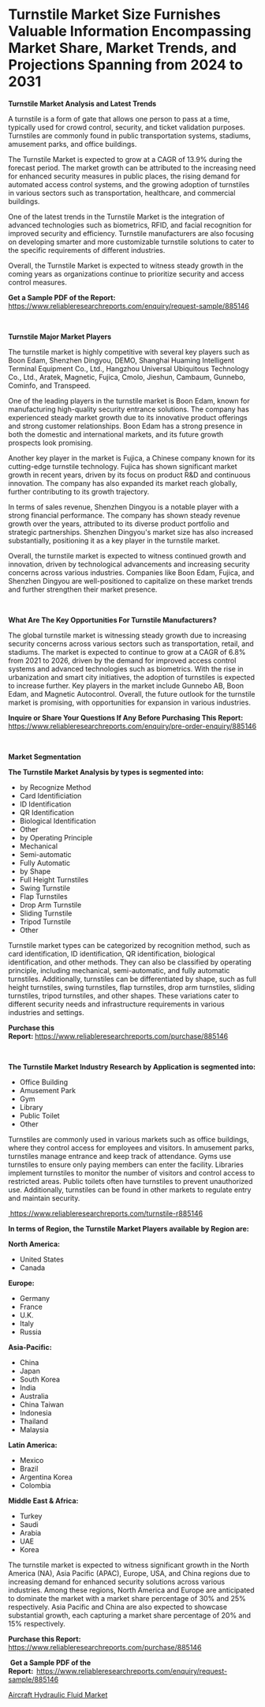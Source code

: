 <p><h1>Turnstile Market Size Furnishes Valuable Information Encompassing Market Share, Market Trends, and Projections Spanning from 2024 to 2031</h1></p><p><strong>Turnstile Market Analysis and Latest Trends</strong></p>
<p><p>A turnstile is a form of gate that allows one person to pass at a time, typically used for crowd control, security, and ticket validation purposes. Turnstiles are commonly found in public transportation systems, stadiums, amusement parks, and office buildings.</p><p>The Turnstile Market is expected to grow at a CAGR of 13.9% during the forecast period. The market growth can be attributed to the increasing need for enhanced security measures in public places, the rising demand for automated access control systems, and the growing adoption of turnstiles in various sectors such as transportation, healthcare, and commercial buildings.</p><p>One of the latest trends in the Turnstile Market is the integration of advanced technologies such as biometrics, RFID, and facial recognition for improved security and efficiency. Turnstile manufacturers are also focusing on developing smarter and more customizable turnstile solutions to cater to the specific requirements of different industries.</p><p>Overall, the Turnstile Market is expected to witness steady growth in the coming years as organizations continue to prioritize security and access control measures.</p></p>
<p><strong>Get a Sample PDF of the Report:&nbsp;</strong> <a href="https://www.reliableresearchreports.com/enquiry/request-sample/885146">https://www.reliableresearchreports.com/enquiry/request-sample/885146</a></p>
<p>&nbsp;</p>
<p><strong>Turnstile Major Market Players</strong></p>
<p><p>The turnstile market is highly competitive with several key players such as Boon Edam, Shenzhen Dingyou, DEMO, Shanghai Huaming Intelligent Terminal Equipment Co., Ltd., Hangzhou Universal Ubiquitous Technology Co., Ltd., Aratek, Magnetic, Fujica, Cmolo, Jieshun, Cambaum, Gunnebo, Cominfo, and Transpeed.</p><p>One of the leading players in the turnstile market is Boon Edam, known for manufacturing high-quality security entrance solutions. The company has experienced steady market growth due to its innovative product offerings and strong customer relationships. Boon Edam has a strong presence in both the domestic and international markets, and its future growth prospects look promising.</p><p>Another key player in the market is Fujica, a Chinese company known for its cutting-edge turnstile technology. Fujica has shown significant market growth in recent years, driven by its focus on product R&D and continuous innovation. The company has also expanded its market reach globally, further contributing to its growth trajectory.</p><p>In terms of sales revenue, Shenzhen Dingyou is a notable player with a strong financial performance. The company has shown steady revenue growth over the years, attributed to its diverse product portfolio and strategic partnerships. Shenzhen Dingyou's market size has also increased substantially, positioning it as a key player in the turnstile market.</p><p>Overall, the turnstile market is expected to witness continued growth and innovation, driven by technological advancements and increasing security concerns across various industries. Companies like Boon Edam, Fujica, and Shenzhen Dingyou are well-positioned to capitalize on these market trends and further strengthen their market presence.</p></p>
<p>&nbsp;</p>
<p><strong>What Are The Key Opportunities For Turnstile Manufacturers?</strong></p>
<p><p>The global turnstile market is witnessing steady growth due to increasing security concerns across various sectors such as transportation, retail, and stadiums. The market is expected to continue to grow at a CAGR of 6.8% from 2021 to 2026, driven by the demand for improved access control systems and advanced technologies such as biometrics. With the rise in urbanization and smart city initiatives, the adoption of turnstiles is expected to increase further. Key players in the market include Gunnebo AB, Boon Edam, and Magnetic Autocontrol. Overall, the future outlook for the turnstile market is promising, with opportunities for expansion in various industries.</p></p>
<p><strong>Inquire or Share Your Questions If Any Before Purchasing This Report:</strong> <a href="https://www.reliableresearchreports.com/enquiry/pre-order-enquiry/885146">https://www.reliableresearchreports.com/enquiry/pre-order-enquiry/885146</a></p>
<p>&nbsp;</p>
<p><strong>Market Segmentation</strong></p>
<p><strong>The Turnstile Market Analysis by types is segmented into:</strong></p>
<p><ul><li>by Recognize Method</li><li>Card Identificiation</li><li>ID Identification</li><li>QR Identification</li><li>Biological Identification</li><li>Other</li><li>by Operating Principle</li><li>Mechanical</li><li>Semi-automatic</li><li>Fully Automatic</li><li>by Shape</li><li>Full Height Turnstiles</li><li>Swing Turnstile</li><li>Flap Turnstiles</li><li>Drop Arm Turnstile</li><li>Sliding Turnstile</li><li>Tripod Turnstile</li><li>Other</li></ul></p>
<p><p>Turnstile market types can be categorized by recognition method, such as card identification, ID identification, QR identification, biological identification, and other methods. They can also be classified by operating principle, including mechanical, semi-automatic, and fully automatic turnstiles. Additionally, turnstiles can be differentiated by shape, such as full height turnstiles, swing turnstiles, flap turnstiles, drop arm turnstiles, sliding turnstiles, tripod turnstiles, and other shapes. These variations cater to different security needs and infrastructure requirements in various industries and settings.</p></p>
<p><strong>Purchase this Report:&nbsp;</strong><a href="https://www.reliableresearchreports.com/purchase/885146">https://www.reliableresearchreports.com/purchase/885146</a></p>
<p>&nbsp;</p>
<p><strong>The Turnstile Market Industry Research by Application is segmented into:</strong></p>
<p><ul><li>Office Building</li><li>Amusement Park</li><li>Gym</li><li>Library</li><li>Public Toilet</li><li>Other</li></ul></p>
<p><p>Turnstiles are commonly used in various markets such as office buildings, where they control access for employees and visitors. In amusement parks, turnstiles manage entrance and keep track of attendance. Gyms use turnstiles to ensure only paying members can enter the facility. Libraries implement turnstiles to monitor the number of visitors and control access to restricted areas. Public toilets often have turnstiles to prevent unauthorized use. Additionally, turnstiles can be found in other markets to regulate entry and maintain security.</p></p>
<p><a href="https://www.reliableresearchreports.com/turnstile-r885146">&nbsp;https://www.reliableresearchreports.com/turnstile-r885146</a></p>
<p><strong>In terms of Region, the Turnstile Market Players available by Region are:</strong></p>
<p>
    <p> <strong> North America: </strong>
        <ul>
            <li>United States</li>
            <li>Canada</li>
        </ul>
        </p> 
    <p> <strong> Europe: </strong>
        <ul>
            <li>Germany</li>
            <li>France</li>
            <li>U.K.</li>
            <li>Italy</li>
            <li>Russia</li>
        </ul>
        </p> 
    <p> <strong> Asia-Pacific: </strong>
        <ul>
            <li>China</li>
            <li>Japan</li>
            <li>South Korea</li>
            <li>India</li>
            <li>Australia</li>
            <li>China Taiwan</li>
            <li>Indonesia</li>
            <li>Thailand</li>
            <li>Malaysia</li>
        </ul>
        </p> 
    <p> <strong> Latin America: </strong>
        <ul>
            <li>Mexico</li>
            <li>Brazil</li>
            <li>Argentina Korea</li>
            <li>Colombia</li>
        </ul>
        </p> 
    <p> <strong> Middle East & Africa: </strong>
        <ul>
            <li>Turkey</li>
            <li>Saudi</li>
            <li>Arabia</li>
            <li>UAE</li>
            <li>Korea</li>
        </ul>
    </p>
    </p>
<p><p>The turnstile market is expected to witness significant growth in the North America (NA), Asia Pacific (APAC), Europe, USA, and China regions due to increasing demand for enhanced security solutions across various industries. Among these regions, North America and Europe are anticipated to dominate the market with a market share percentage of 30% and 25% respectively. Asia Pacific and China are also expected to showcase substantial growth, each capturing a market share percentage of 20% and 15% respectively.</p></p>
<p><strong>Purchase this Report: </strong><a href="https://www.reliableresearchreports.com/purchase/885146">https://www.reliableresearchreports.com/purchase/885146</a></p>
<p>&nbsp;<strong>Get a Sample PDF of the Report:&nbsp;&nbsp;</strong><a href="https://www.reliableresearchreports.com/enquiry/request-sample/885146">https://www.reliableresearchreports.com/enquiry/request-sample/885146</a></p>
<p><strong></strong></p>
<p><p><a href="https://cautious-neon-760.notion.site/Decoding-the-Aircraft-Hydraulic-Fluid-Market-A-Deep-Dive-into-the-Latest-Market-Trends-Market-Segm-e36a34588544427b932d5795e60373d5">Aircraft Hydraulic Fluid Market</a></p></p>